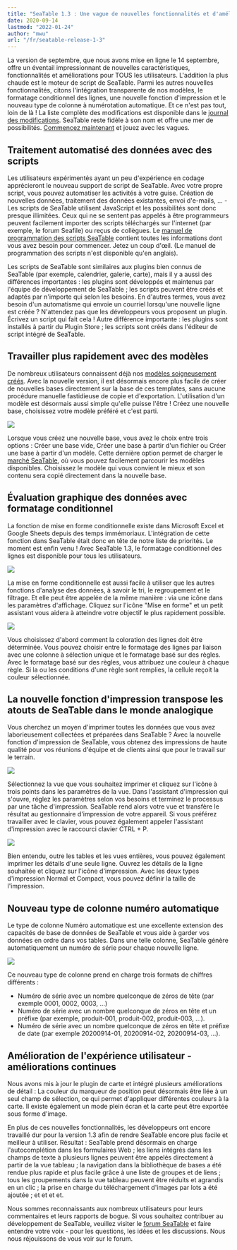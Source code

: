```yaml
---
title: "SeaTable 1.3 : Une vague de nouvelles fonctionnalités et d'améliorations - SeaTable"
date: 2020-09-14
lastmod: "2022-01-24"
author: "mwu"
url: "/fr/seatable-release-1-3"
---
```


La version de septembre, que nous avons mise en ligne le 14 septembre, offre un éventail impressionnant de nouvelles caractéristiques, fonctionnalités et améliorations pour TOUS les utilisateurs. L'addition la plus chaude est le moteur de script de SeaTable. Parmi les autres nouvelles fonctionnalités, citons l'intégration transparente de nos modèles, le formatage conditionnel des lignes, une nouvelle fonction d'impression et le nouveau type de colonne à numérotation automatique. Et ce n'est pas tout, loin de là ! La liste complète des modifications est disponible dans le [journal des modifications](https://seatable.io/fr/docs/changelog/version-1-3/). SeaTable reste fidèle à son nom et offre une mer de possibilités. [Commencez maintenant](https://seatable.io/fr/enregistrement/) et jouez avec les vagues.

## Traitement automatisé des données avec des scripts

Les utilisateurs expérimentés ayant un peu d'expérience en codage apprécieront le nouveau support de script de SeaTable. Avec votre propre script, vous pouvez automatiser les activités à votre guise. Création de nouvelles données, traitement des données existantes, envoi d'e-mails, ... - Les scripts de SeaTable utilisent JavaScript et les possibilités sont donc presque illimitées. Ceux qui ne se sentent pas appelés à être programmeurs peuvent facilement importer des scripts téléchargés sur l'internet (par exemple, le forum Seafile) ou reçus de collègues. Le [manuel de programmation des scripts SeaTable](https://seatable.github.io/seatable-scripts/) contient toutes les informations dont vous avez besoin pour commencer. Jetez un coup d'œil. (Le manuel de programmation des scripts n'est disponible qu'en anglais).

Les scripts de SeaTable sont similaires aux plugins bien connus de SeaTable (par exemple, calendrier, galerie, carte), mais il y a aussi des différences importantes : les plugins sont développés et maintenus par l'équipe de développement de SeaTable ; les scripts peuvent être créés et adaptés par n'importe qui selon les besoins. En d'autres termes, vous avez besoin d'un automatisme qui envoie un courriel lorsqu'une nouvelle ligne est créée ? N'attendez pas que les développeurs vous proposent un plugin. Écrivez un script qui fait cela ! Autre différence importante : les plugins sont installés à partir du Plugin Store ; les scripts sont créés dans l'éditeur de script intégré de SeaTable.

## Travailler plus rapidement avec des modèles

De nombreux utilisateurs connaissent déjà nos [modèles soigneusement créés](https://seatable.io/fr/docs/templates/). Avec la nouvelle version, il est désormais encore plus facile de créer de nouvelles bases directement sur la base de ces templates, sans aucune procédure manuelle fastidieuse de copie et d'exportation. L'utilisation d'un modèle est désormais aussi simple qu'elle puisse l'être ! Créez une nouvelle base, choisissez votre modèle préféré et c'est parti.

![](https://seatable.io/wp-content/uploads/2020/09/create-from-template.png)

Lorsque vous créez une nouvelle base, vous avez le choix entre trois options : Créer une base vide, Créer une base à partir d'un fichier ou Créer une base à partir d'un modèle. Cette dernière option permet de charger le [marché SeaTable](https://market.seatable.io), où vous pouvez facilement parcourir les modèles disponibles. Choisissez le modèle qui vous convient le mieux et son contenu sera copié directement dans la nouvelle base.

## Évaluation graphique des données avec formatage conditionnel

La fonction de mise en forme conditionnelle existe dans Microsoft Excel et Google Sheets depuis des temps immémoriaux. L'intégration de cette fonction dans SeaTable était donc en tête de notre liste de priorités. Le moment est enfin venu ! Avec SeaTable 1.3, le formatage conditionnel des lignes est disponible pour tous les utilisateurs.

![](https://seatable.io/wp-content/uploads/2020/09/row-color-non-modal.png)

La mise en forme conditionnelle est aussi facile à utiliser que les autres fonctions d'analyse des données, à savoir le tri, le regroupement et le filtrage. Et elle peut être appelée de la même manière : via une icône dans les paramètres d'affichage. Cliquez sur l'icône "Mise en forme" et un petit assistant vous aidera à atteindre votre objectif le plus rapidement possible.

![](https://seatable.io/wp-content/uploads/2020/09/row-color.png)

Vous choisissez d'abord comment la coloration des lignes doit être déterminée. Vous pouvez choisir entre le formatage des lignes par liaison avec une colonne à sélection unique et le formatage basé sur des règles. Avec le formatage basé sur des règles, vous attribuez une couleur à chaque règle. Si la ou les conditions d'une règle sont remplies, la cellule reçoit la couleur sélectionnée.

## La nouvelle fonction d'impression transpose les atouts de SeaTable dans le monde analogique

Vous cherchez un moyen d'imprimer toutes les données que vous avez laborieusement collectées et préparées dans SeaTable ? Avec la nouvelle fonction d'impression de SeaTable, vous obtenez des impressions de haute qualité pour vos réunions d'équipe et de clients ainsi que pour le travail sur le terrain.

![](https://seatable.io/wp-content/uploads/2020/09/print-settings.png)

Sélectionnez la vue que vous souhaitez imprimer et cliquez sur l'icône à trois points dans les paramètres de la vue. Dans l'assistant d'impression qui s'ouvre, réglez les paramètres selon vos besoins et terminez le processus par une tâche d'impression. SeaTable rend alors votre vue et transfère le résultat au gestionnaire d'impression de votre appareil. Si vous préférez travailler avec le clavier, vous pouvez également appeler l'assistant d'impression avec le raccourci clavier CTRL + P.

![](https://seatable.io/wp-content/uploads/2020/09/compact-row-detail.png)

Bien entendu, outre les tables et les vues entières, vous pouvez également imprimer les détails d'une seule ligne. Ouvrez les détails de la ligne souhaitée et cliquez sur l'icône d'impression. Avec les deux types d'impression Normal et Compact, vous pouvez définir la taille de l'impression.

## Nouveau type de colonne numéro automatique

Le type de colonne Numéro automatique est une excellente extension des capacités de base de données de SeaTable et vous aide à garder vos données en ordre dans vos tables. Dans une telle colonne, SeaTable génère automatiquement un numéro de série pour chaque nouvelle ligne.

![](https://seatable.io/wp-content/uploads/2020/09/auto-number.png)

Ce nouveau type de colonne prend en charge trois formats de chiffres différents :

- Numéro de série avec un nombre quelconque de zéros de tête (par exemple 0001, 0002, 0003, ...)
- Numéro de série avec un nombre quelconque de zéros en tête et un préfixe (par exemple, produit-001, produit-002, produit-003, ...).
- Numéro de série avec un nombre quelconque de zéros en tête et préfixe de date (par exemple 20200914-01, 20200914-02, 20200914-03, ...).

## Amélioration de l'expérience utilisateur - améliorations continues

Nous avons mis à jour le plugin de carte et intégré plusieurs améliorations de détail : La couleur du marqueur de position peut désormais être liée à un seul champ de sélection, ce qui permet d'appliquer différentes couleurs à la carte. Il existe également un mode plein écran et la carte peut être exportée sous forme d'image.

En plus de ces nouvelles fonctionnalités, les développeurs ont encore travaillé dur pour la version 1.3 afin de rendre SeaTable encore plus facile et meilleur à utiliser. Résultat : SeaTable prend désormais en charge l'autocomplétion dans les formulaires Web ; les liens intégrés dans les champs de texte à plusieurs lignes peuvent être appelés directement à partir de la vue tableau ; la navigation dans la bibliothèque de bases a été rendue plus rapide et plus facile grâce à une liste de groupes et de liens ; tous les groupements dans la vue tableau peuvent être réduits et agrandis en un clic ; la prise en charge du téléchargement d'images par lots a été ajoutée ; et et et et.

Nous sommes reconnaissants aux nombreux utilisateurs pour leurs commentaires et leurs rapports de bogue. Si vous souhaitez contribuer au développement de SeaTable, veuillez visiter le [forum SeaTable](https://forum.seatable.io) et faire entendre votre voix - pour les questions, les idées et les discussions. Nous nous réjouissons de vous voir sur le forum.

